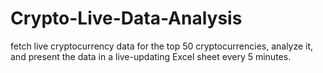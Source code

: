 # Crypto-Live-Data-Analysis
fetch live cryptocurrency data for the top 50 cryptocurrencies, analyze it, and present the data in a live-updating Excel sheet every 5 minutes.
